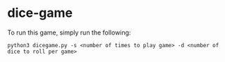 # dice-game

To run this game, simply run the following:

`python3 dicegame.py -s <number of times to play game> -d <number of dice to roll per game>`
